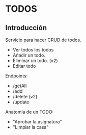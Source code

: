 # TODOS

## Introducción

Servicio para hacer CRUD de todos.

- Ver todos los todos
- Añadir un todo.
- Eliminar un todo.
  (v2)
- Editar todo

Endpoints:

- /getAll
- /add
- /delete
  (v2)
- /update

Anatomía de un TODO:

- "Aprobar la asignatura"
- "Limpiar la casa"

